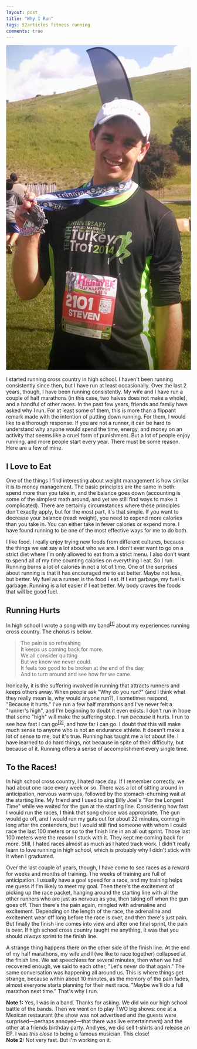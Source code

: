 ```yaml
---
layout: post
title: "Why I Run"
tags: 52articles fitness running
comments: true
---
```


![Me at the finish line of my second half marathon](/assets/finish-line.jpg)

I started running cross country in high school. I haven't been running consistently since then, but I have run at least occasionally. Over the last 2 years, though, I have been running consistently. My wife and I have run a couple of half marathons (in this case, two halves does not make a whole), and a handful of other races. In the past few years, friends and family have asked why I run. For at least some of them, this is more than a flippant remark made with the intention of putting down running. For them, I would like to a thorough response. If you are not a runner, it can be hard to understand why anyone would spend the time, energy, and money on an activity that seems like a cruel form of punishment. But a lot of people enjoy running, and more people start every year. There must be some reason. Here are a few of mine.

## I Love to Eat

One of the things I find interesting about weight management is how similar it is to money management. The basic principles are the same in both: spend more than you take in, and the balance goes down (accounting is some of the simplest math around, and yet we still find ways to make it complicated). There are certainly circumstances where these principles don't exactly apply, but for the most part, it's that simple. If you want to decrease your balance (read: weight), you need to expend more calories than you take in. You can either take in fewer calories or expend more. I have found running to be one of the most effective ways for me to do both.

I like food. I really enjoy trying new foods from different cultures, because the things we eat say a lot about who we are. I don't ever want to go on a strict diet where I'm only allowed to eat from a strict menu. I also don't want to spend all of my time counting calories on everything I eat. So I run. Running burns a lot of calories in not a lot of time. One of the surprises about running is that it has encouraged me to eat better. Maybe not less, but better. My fuel as a runner is the food I eat. If I eat garbage, my fuel is garbage. Running is a lot easier if I eat better. My body craves the foods that will be good fuel.

## Running Hurts

In high school I wrote a song with my band<sup><a href="#note-1">[1]</a></sup> about my experiences running cross country. The chorus is below.

<blockquote>
The pain is so refreshing<br>
It keeps us coming back for more.<br>
We all consider quitting<br>
But we know we never could.<br>
It feels too good to be broken at the end of the day<br>
And to turn around and see how far we came.<br>
</blockquote>

Ironically, it is the suffering involved in running that attracts runners and keeps others away. When people ask "Why do you run?" (and I think what they really mean is, why would anyone run?), I sometimes respond, "Because it hurts." I've run a few half marathons and I've never felt a "runner's high", and I'm beginning to doubt it even exists. I don't run in hope that some "high" will make the suffering stop. I run _because_ it hurts. I run to see how fast I can go<sup><a href="#note-2">[2]</a></sup>, and how far I can go. I doubt that this will make much sense to anyone who is not an endurance athlete. It doesn't make a lot of sense to me, but it's true. Running has taught me a lot about life. I have learned to do hard things, not because in spite of their difficulty, but because of it. Running offers a sense of accomplishment every single time.

## To the Races!

In high school cross country, I hated race day. If I remember correctly, we had about one race every week or so. There was a lot of sitting around in anticipation, nervous warm ups, followed by the stomach-churning wait at the starting line. My friend and I used to sing Billy Joel's "For the Longest Time" while we waited for the gun at the starting line. Considering how fast I would run the races, I think that song choice was appropriate. The gun would go off, and I would run my guts out for about 22 minutes, coming in long after the contenders, but I would still find someone with whom I could race the last 100 meters or so to the finish line in an all out sprint. Those last 100 meters were the reason I stuck with it. They kept me coming back for more. Still, I hated races almost as much as I hated track work. I didn't really learn to love running in high school, which is probably why I didn't stick with it when I graduated.

Over the last couple of years, though, I have come to see races as a reward for weeks and months of training. The weeks of training are full of anticipation. I usually have a goal speed for a race, and my training helps me guess if I'm likely to meet my goal. Then there's the excitement of picking up the race packet, hanging around the starting line with all the other runners who are just as nervous as you, then taking off when the gun goes off. Then there's the pain again, mingled with adrenaline and excitement. Depending on the length of the race, the adrenaline and excitement wear off long before the race is over, and then there's just pain. But finally the finish line comes into view and after one final sprint, the pain is over. If high school cross country taught me anything, it was that you should _always_ sprint to the finish line.

A strange thing happens there on the other side of the finish line. At the end of my half marathons, my wife and I (we like to race together) collapsed at the finish line. We sat speechless for several minutes, then when we had recovered enough, we said to each other, "Let's _never_ do that again." The same conversation was happening all around us. This is where things get strange, because within about 10 minutes, as the memory of the pain fades, almost everyone starts planning for their next race. "Maybe we'll do a full marathon next time." That's why I run.

<aside id="note-1"><b>Note 1:</b> Yes, I was in a band. Thanks for asking. We did win our high school battle of the bands. Then we went on to play TWO big shows: one at a Mexican restaurant (the show was not advertised and the guests were surprised&mdash;perhaps annoyed&mdash;that there was live entertainment) and the other at a friends birthday party. And yes, we did sell t-shirts and release an EP. I was <i>this close</i> to being a famous musician. This close!</aside>

<aside id="note-2"><b>Note 2:</b> Not very fast. But I'm working on it.</aside>
